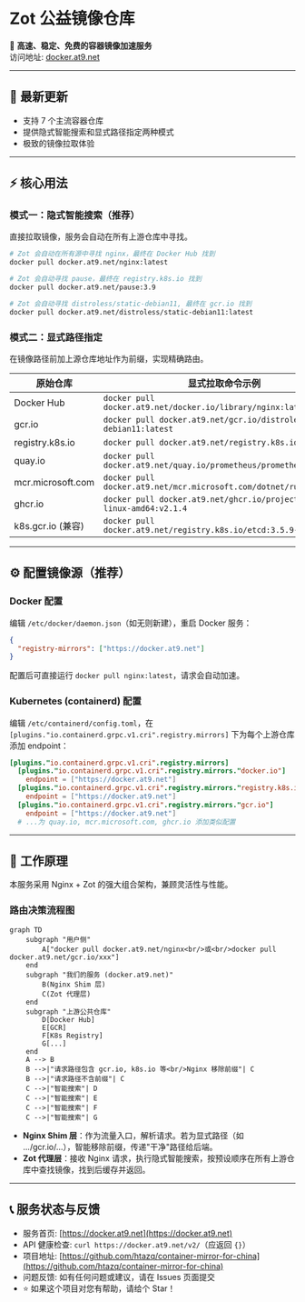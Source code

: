 # Zot 公益镜像仓库

🚀 **高速、稳定、免费的容器镜像加速服务**  
访问地址: [docker.at9.net](https://docker.at9.net)

---

## 🎉 最新更新
- 支持 7 个主流容器仓库
- 提供隐式智能搜索和显式路径指定两种模式
- 极致的镜像拉取体验

---

## ⚡️ 核心用法

### 模式一：隐式智能搜索（推荐）
直接拉取镜像，服务会自动在所有上游仓库中寻找。

```bash
# Zot 会自动在所有源中寻找 nginx，最终在 Docker Hub 找到
docker pull docker.at9.net/nginx:latest

# Zot 会自动寻找 pause，最终在 registry.k8s.io 找到
docker pull docker.at9.net/pause:3.9

# Zot 会自动寻找 distroless/static-debian11, 最终在 gcr.io 找到
docker pull docker.at9.net/distroless/static-debian11:latest
```

### 模式二：显式路径指定
在镜像路径前加上源仓库地址作为前缀，实现精确路由。

| 原始仓库           | 显式拉取命令示例                                               |
|--------------------|--------------------------------------------------------------|
| Docker Hub         | `docker pull docker.at9.net/docker.io/library/nginx:latest`   |
| gcr.io             | `docker pull docker.at9.net/gcr.io/distroless/static-debian11:latest` |
| registry.k8s.io    | `docker pull docker.at9.net/registry.k8s.io/pause:3.9`        |
| quay.io            | `docker pull docker.at9.net/quay.io/prometheus/prometheus:v2.53.0` |
| mcr.microsoft.com  | `docker pull docker.at9.net/mcr.microsoft.com/dotnet/runtime:8.0` |
| ghcr.io            | `docker pull docker.at9.net/ghcr.io/project-zot/zot-linux-amd64:v2.1.4` |
| k8s.gcr.io (兼容)  | `docker pull docker.at9.net/registry.k8s.io/etcd:3.5.9-0`     |

---

## ⚙️ 配置镜像源（推荐）

### Docker 配置
编辑 `/etc/docker/daemon.json`（如无则新建），重启 Docker 服务：

```json
{
  "registry-mirrors": ["https://docker.at9.net"]
}
```

配置后可直接运行 `docker pull nginx:latest`，请求会自动加速。

### Kubernetes (containerd) 配置
编辑 `/etc/containerd/config.toml`，在 `[plugins."io.containerd.grpc.v1.cri".registry.mirrors]` 下为每个上游仓库添加 endpoint：

```toml
[plugins."io.containerd.grpc.v1.cri".registry.mirrors]
  [plugins."io.containerd.grpc.v1.cri".registry.mirrors."docker.io"]
    endpoint = ["https://docker.at9.net"]
  [plugins."io.containerd.grpc.v1.cri".registry.mirrors."registry.k8s.io"]
    endpoint = ["https://docker.at9.net"]
  [plugins."io.containerd.grpc.v1.cri".registry.mirrors."gcr.io"]
    endpoint = ["https://docker.at9.net"]
  # ...为 quay.io, mcr.microsoft.com, ghcr.io 添加类似配置
```

---

## 🔧 工作原理
本服务采用 Nginx + Zot 的强大组合架构，兼顾灵活性与性能。

### 路由决策流程图

```mermaid
graph TD
    subgraph "用户侧"
        A["docker pull docker.at9.net/nginx<br/>或<br/>docker pull docker.at9.net/gcr.io/xxx"]
    end
    subgraph "我们的服务 (docker.at9.net)"
        B(Nginx Shim 层)
        C(Zot 代理层)
    end
    subgraph "上游公共仓库"
        D[Docker Hub]
        E[GCR]
        F[K8s Registry]
        G[...]
    end
    A --> B
    B -->|"请求路径包含 gcr.io, k8s.io 等<br/>Nginx 移除前缀"| C
    B -->|"请求路径不含前缀"| C
    C -->|"智能搜索"| D
    C -->|"智能搜索"| E
    C -->|"智能搜索"| F
    C -->|"智能搜索"| G
```

- **Nginx Shim 层**：作为流量入口，解析请求。若为显式路径（如 .../gcr.io/...），智能移除前缀，传递"干净"路径给后端。
- **Zot 代理层**：接收 Nginx 请求，执行隐式智能搜索，按预设顺序在所有上游仓库中查找镜像，找到后缓存并返回。

---

## 📞 服务状态与反馈
- 服务首页: [https://docker.at9.net](https://docker.at9.net)
- API 健康检查: `curl https://docker.at9.net/v2/`（应返回 `{}`）
- 项目地址: [https://github.com/htazq/container-mirror-for-china](https://github.com/htazq/container-mirror-for-china)
- 问题反馈: 如有任何问题或建议，请在 Issues 页面提交
- ⭐ 如果这个项目对您有帮助，请给个 Star！
